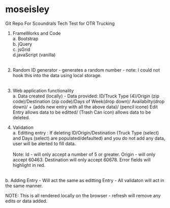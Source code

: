 # moseisley
Git Repo For Scoundrals
Tech Test for OTR Trucking

1. FrameWorks and Code <br>a. Bootstrap<br>b. jQuery <br>c. jsGrid <br> d.javaScript (vanilla)<br><br>

2. Random ID generator - generates a random number - note: I could not hook this into the data using local storage.<br><br>

3. Web application functionality<br>
  a. Data created (locally) - Data provided: ID/Truck Type (4)/Origin (zip code)/Destination (zip code)/Days of Week(drop down)/ 
  Availabilty(drop down)/ + (adds new entry with all the above data)/ (pencil icone) Edit Entry allows data to be editted/ (Trash Can icon)
  allows data to be deleted.
  
 4. Validation<br>
  a. Editting entry : If deleting ID/Origin/Destination (Truck Type (select) and Days (select) are populated/defaulted) and you do not add 
  any data, user will be alerted to fill data.<br><br>
  Note: Id - will only accept a number of 5 or greater. Origin - will only accept 60463. Destination will only accept 60678.
  Error fields will highlight in red.<br><br>
  
  b. Adding Entry -  Will act the same as editting Entry - All validaton will act in the same manner.<br>
  
  NOTE: This is all rendered locally on the browser - refresh will remove any edits or data added.
